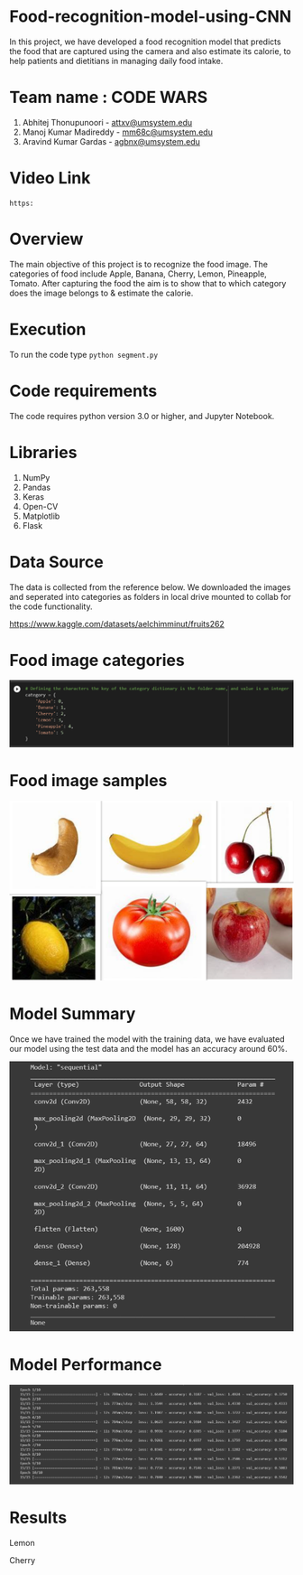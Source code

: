 # Food-recognition-model-using-CNN

In this project, we have developed a food recognition model that predicts the food that are captured using the camera and also estimate its calorie, to help patients and dietitians in managing daily food intake.

# Team name : CODE WARS

1. Abhitej Thonupunoori - attxv@umsystem.edu 
2. Manoj Kumar Madireddy - mm68c@umsystem.edu
3. Aravind Kumar Gardas - agbnx@umsystem.edu

# Video Link
```
https:
```
# Overview
The main objective of this project is to recognize the food image. The categories of food include Apple, Banana, Cherry, Lemon, Pineapple, Tomato. After capturing the food the aim is to show that to which category does the image belongs to & estimate the calorie.

# Execution
To run the code type ```python segment.py``` 

# Code requirements
The code requires python version 3.0 or higher, and Jupyter Notebook.

# Libraries
1. NumPy
2. Pandas
3. Keras
4. Open-CV
5. Matplotlib
6. Flask

# Data Source

The data is collected from the reference below. We downloaded the images and seperated into categories as folders in local drive mounted to collab for the code functionality.

https://www.kaggle.com/datasets/aelchimminut/fruits262 

# Food image categories
![](documentation%20images/Categories.png)

# Food image samples
![](documentation%20images/sample.png) 

# Model Summary

Once we have trained the model with the training data, we have evaluated our model using the test data and the model has an accuracy around 60%.

![](documentation%20images/modelsummary.png) 

# Model Performance
![](documentation%20images/modelperformance.png) 

# Results

Lemon

Cherry

